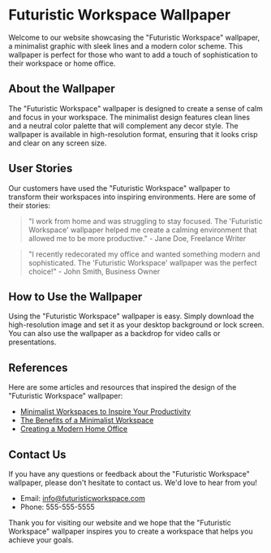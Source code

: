 <!--
Write me content for website with wallpaper which alt text is:

"A minimalist graphic of a futuristic workspace, with sleek lines and a modern color scheme."

The name/title of the page should not be 1:1 copy of the alt text but rather a real content of the website which is using this wallpaper.

- Use markdown format 
- Start with the heading
- The content should look like a real website 
- Include real sections like references, contact, user stories, etc. use things relevant to the page purpose.
- Feel free to use structure like headings, bullets, numbering, blockquotes, paragraphs, horizontal lines, etc.
- You can use formatting like bold or _italic_
- You can include UTF-8 emojis
- Links should be only #hash anchors (and you can refer to the document itself)
- Do not include images
-->

<!--font:"Montserrat"-->

# Futuristic Workspace Wallpaper

Welcome to our website showcasing the "Futuristic Workspace" wallpaper, a minimalist graphic with sleek lines and a modern color scheme. This wallpaper is perfect for those who want to add a touch of sophistication to their workspace or home office.

## About the Wallpaper

The "Futuristic Workspace" wallpaper is designed to create a sense of calm and focus in your workspace. The minimalist design features clean lines and a neutral color palette that will complement any decor style. The wallpaper is available in high-resolution format, ensuring that it looks crisp and clear on any screen size.

## User Stories

Our customers have used the "Futuristic Workspace" wallpaper to transform their workspaces into inspiring environments. Here are some of their stories:

> "I work from home and was struggling to stay focused. The 'Futuristic Workspace' wallpaper helped me create a calming environment that allowed me to be more productive." - Jane Doe, Freelance Writer

> "I recently redecorated my office and wanted something modern and sophisticated. The 'Futuristic Workspace' wallpaper was the perfect choice!" - John Smith, Business Owner

## How to Use the Wallpaper

Using the "Futuristic Workspace" wallpaper is easy. Simply download the high-resolution image and set it as your desktop background or lock screen. You can also use the wallpaper as a backdrop for video calls or presentations.

## References

Here are some articles and resources that inspired the design of the "Futuristic Workspace" wallpaper:

- [Minimalist Workspaces to Inspire Your Productivity](#)
- [The Benefits of a Minimalist Workspace](#)
- [Creating a Modern Home Office](#)

## Contact Us

If you have any questions or feedback about the "Futuristic Workspace" wallpaper, please don't hesitate to contact us. We'd love to hear from you!

- Email: info@futuristicworkspace.com
- Phone: 555-555-5555

Thank you for visiting our website and we hope that the "Futuristic Workspace" wallpaper inspires you to create a workspace that helps you achieve your goals.
